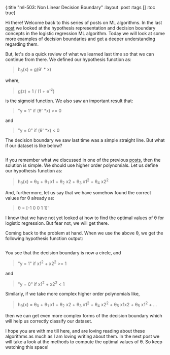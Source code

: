 {:title "ml-503: Non Linear Decision Boundary"
 :layout :post
 :tags  []
 :toc true}

Hi there! Welcome back to this series of posts on ML algorithms. In the last [post](http://www.golb.in/ml-502-hypothesis-representation-and-decision-boundary-52.html) we looked at the hypothesis representation and decision boundary concepts in the logistic regression ML algorithm. Today we will look at some more examples of decision boundaries and get a deeper understanding regarding them.

But, let's do a quick review of what we learned last time so that we can continue from there. We defined our hypothesis function as:

> h<sub>&theta;</sub>(x) = g(&theta;' * x)

where,

> g(z) = 1 / (1 + e<sup>-z</sup>)

is the sigmoid function. We also saw an important result that:

> "y = 1" if (&theta;' \*x) &gt;= 0

and

> "y = 0" if (&theta;' \*x) &lt; 0

The decision boundary we saw last time was a simple straight line. But what if our dataset is like below?

![]()

If you remember what we discussed in one of the previous [posts](http://www.golb.in/ml-404-feature-choice-and-polynomial-regression-48.html), then the solution is simple. We should use higher order polynomials. Let us define our hypothesis function as:

> h<sub>&theta;</sub>(x) = &theta;<sub>0</sub> + &theta;<sub>1</sub> x1 + &theta;<sub>2</sub> x2 + &theta;<sub>3</sub> x1<sup>2</sup> + &theta;<sub>4</sub> x2<sup>2</sup>

And, furthermore, let us say that we have somehow found the correct values for &theta; already as:

> &theta; = [-1 0 0 1 1]'

I know that we have not yet looked at how to find the optimal values of &theta; for logistic regression. But fear not, we will get there.

Coming back to the problem at hand. When we use the above &theta;, we get the following hypothesis function output:

![]()

You see that the decision boundary is now a circle, and

> "y = 1" if x1<sup>2</sup> + x2<sup>2</sup> &gt;= 1

and

> "y = 0" if x1<sup>2</sup> + x2<sup>2</sup> &lt; 1

Similarly, if we take more complex higher order polynomials like,

> h<sub>&theta;</sub>(x) = &theta;<sub>0</sub> + &theta;<sub>1</sub> x1 + &theta;<sub>2</sub> x2 + &theta;<sub>3</sub> x1<sup>2</sup> + &theta;<sub>4</sub> x2<sup>2</sup> + &theta;<sub>5</sub> x1x2 + &theta;<sub>5</sub> x1<sup>2</sup> + &hellip;

then we can get even more complex forms of the decision boundary which will help us correctly classify our dataset.

I hope you are with me till here, and are loving reading about these algorithms as much as I am loving writing about them. In the next post we will take a look at the methods to compute the optimal values of &theta;. So keep watching this space!
